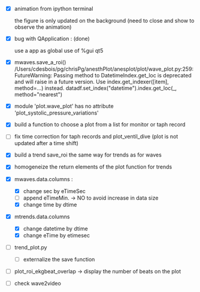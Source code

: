- [x] animation from ipython terminal

  the figure is only updated on the background
  (need to close and show to observe the animation)

- [x] bug with QApplication : (done)

    use a app as global
    use of %gui qt5

- [x] mwaves.save_a_roi()
  /Users/cdesbois/pg/chrisPg/anesthPlot/anesplot/plot/wave_plot.py:259: FutureWarning: Passing method to DatetimeIndex.get_loc is deprecated and will raise in a future version. Use index.get_indexer([item], method=...) instead.
    datadf.set_index("datetime").index.get_loc(_, method="nearest")

- [x] module 'plot.wave_plot' has no attribute 'plot_systolic_pressure_variations'

- [x] build a function to choose a plot from a list for monitor  or taph record

- [ ] fix time correction for taph records and plot_ventil_dive (plot is not updated after a time shift)

- [x] build a trend save_roi the same way for trends as for waves

- [x] homogeneize the return elements of the plot function for trends

- [x] mwaves.data.columns :

    - [x] change sec by eTimeSec
    - [ ] append eTimeMin. -> NO to avoid increase in data size
    - [x] change time by dtime

- [x] mtrends.data.columns

    - [x] change datetime by dtime
    - [x] change eTime by etimesec

- [ ] trend_plot.py

    - [ ] externalize the save function

- [ ] plot_roi_ekgbeat_overlap -> display the number of beats on the plot

- [ ] check wave2video
